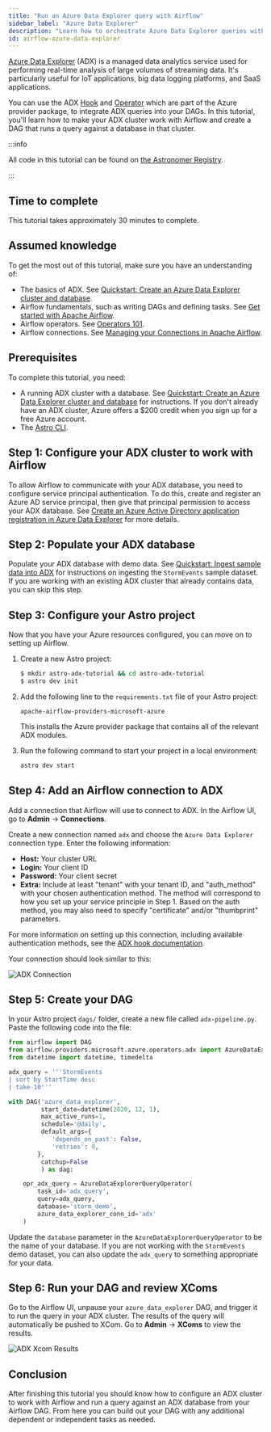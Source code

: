 ```yaml
---
title: "Run an Azure Data Explorer query with Airflow"
sidebar_label: "Azure Data Explorer"
description: "Learn how to orchestrate Azure Data Explorer queries with your Apache Airflow DAGs."
id: airflow-azure-data-explorer
---
```


[Azure Data Explorer](https://azure.microsoft.com/en-us/services/data-explorer/) (ADX) is a managed data analytics service used for performing real-time analysis of large volumes of streaming data. It's particularly useful for IoT applications, big data logging platforms, and SaaS applications.

You can use the ADX [Hook](https://registry.astronomer.io/providers/microsoft-azure/modules/azuredataexplorerhook) and [Operator](https://registry.astronomer.io/providers/microsoft-azure/modules/azuredataexplorerqueryoperator) which are part of the Azure provider package, to integrate ADX queries into your DAGs. In this tutorial, you'll learn how to make your ADX cluster work with Airflow and create a DAG that runs a query against a database in that cluster.

:::info

All code in this tutorial can be found on [the Astronomer Registry](https://registry.astronomer.io/dags/azure-data-explorer/versions/latest).

:::

## Time to complete

This tutorial takes approximately 30 minutes to complete.

## Assumed knowledge

To get the most out of this tutorial, make sure you have an understanding of:

- The basics of ADX. See [Quickstart: Create an Azure Data Explorer cluster and database](https://docs.microsoft.com/en-us/azure/data-explorer/create-cluster-database-portal).
- Airflow fundamentals, such as writing DAGs and defining tasks. See [Get started with Apache Airflow](get-started-with-airflow.md).
- Airflow operators. See [Operators 101](what-is-an-operator.md).
- Airflow connections. See [Managing your Connections in Apache Airflow](connections.md).

## Prerequisites

To complete this tutorial, you need:

- A running ADX cluster with a database. See [Quickstart: Create an Azure Data Explorer cluster and database](https://docs.microsoft.com/en-us/azure/data-explorer/create-cluster-database-portal) for instructions. If you don't already have an ADX cluster, Azure offers a $200 credit when you sign up for a free Azure account.
- The [Astro CLI](https://docs.astronomer.io/astro/cli/get-started).

## Step 1: Configure your ADX cluster to work with Airflow

To allow Airflow to communicate with your ADX database, you need to configure service principal authentication. To do this, create and register an Azure AD service principal, then give that principal permission to access your ADX database. See [Create an Azure Active Directory application registration in Azure Data Explorer](https://docs.microsoft.com/en-us/azure/data-explorer/provision-azure-ad-app) for more details.

## Step 2: Populate your ADX database

Populate your ADX database with demo data. See [Quickstart: Ingest sample data into ADX](https://learn.microsoft.com/en-us/azure/data-explorer/ingest-sample-data?tabs=ingestion-wizard) for instructions on ingesting the `StormEvents` sample dataset. If you are working with an existing ADX cluster that already contains data, you can skip this step.

## Step 3: Configure your Astro project

Now that you have your Azure resources configured, you can move on to setting up Airflow.

1. Create a new Astro project:

    ```sh
    $ mkdir astro-adx-tutorial && cd astro-adx-tutorial
    $ astro dev init
    ```

2. Add the following line to the `requirements.txt` file of your Astro project:

    ```text
    apache-airflow-providers-microsoft-azure
    ```

    This installs the Azure provider package that contains all of the relevant ADX modules.

3. Run the following command to start your project in a local environment:

    ```sh
    astro dev start
    ```

## Step 4: Add an Airflow connection to ADX

Add a connection that Airflow will use to connect to ADX. In the Airflow UI, go to **Admin** -> **Connections**.

Create a new connection named `adx` and choose the `Azure Data Explorer` connection type. Enter the following information: 

- **Host:** Your cluster URL
- **Login:** Your client ID
- **Password:** Your client secret
- **Extra:** Include at least "tenant" with your tenant ID, and "auth_method" with your chosen authentication method. The method will correspond to how you set up your service principle in Step 1. Based on the auth method, you may also need to specify "certificate" and/or "thumbprint" parameters.

For more information on setting up this connection, including available authentication methods, see the [ADX hook documentation](https://registry.astronomer.io/providers/microsoft-azure/modules/azuredataexplorerhook).

Your connection should look similar to this:

![ADX Connection](/img/guides/adx_connection.png)

## Step 5: Create your DAG

In your Astro project `dags/` folder, create a new file called `adx-pipeline.py`. Paste the following code into the file:

```python
from airflow import DAG
from airflow.providers.microsoft.azure.operators.adx import AzureDataExplorerQueryOperator
from datetime import datetime, timedelta

adx_query = '''StormEvents
| sort by StartTime desc
| take 10'''

with DAG('azure_data_explorer',
         start_date=datetime(2020, 12, 1),
         max_active_runs=1,
         schedule='@daily',
         default_args={
            'depends_on_past': False,
            'retries': 0,
        },
         catchup=False
         ) as dag:

    opr_adx_query = AzureDataExplorerQueryOperator(
        task_id='adx_query',
        query=adx_query,
        database='storm_demo',
        azure_data_explorer_conn_id='adx'
    )
```

Update the `database` parameter in the `AzureDataExplorerQueryOperator` to be the name of your database. If you are not working with the `StormEvents` demo dataset, you can also update the `adx_query` to something appropriate for your data.

## Step 6: Run your DAG and review XComs

Go to the Airflow UI, unpause your `azure_data_explorer` DAG, and trigger it to run the query in your ADX cluster. The results of the query will automatically be pushed to XCom. Go to **Admin** -> **XComs** to view the results.

![ADX Xcom Results](/img/guides/adx_xcom.png)

## Conclusion

After finishing this tutorial you should know how to configure an ADX cluster to work with Airflow and run a query against an ADX database from your Airflow DAG. From here you can build out your DAG with any additional dependent or independent tasks as needed.
